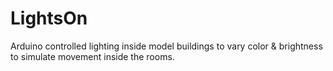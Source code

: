 # LightsOn
Arduino controlled lighting inside model buildings to vary color &amp; brightness to simulate movement inside the rooms.

